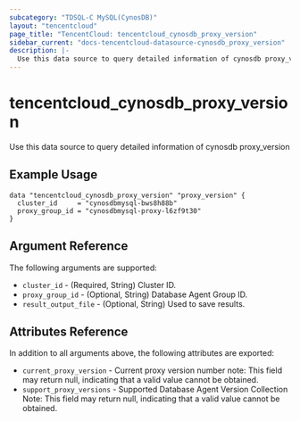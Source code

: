 ```yaml
---
subcategory: "TDSQL-C MySQL(CynosDB)"
layout: "tencentcloud"
page_title: "TencentCloud: tencentcloud_cynosdb_proxy_version"
sidebar_current: "docs-tencentcloud-datasource-cynosdb_proxy_version"
description: |-
  Use this data source to query detailed information of cynosdb proxy_version
---
```


# tencentcloud_cynosdb_proxy_version

Use this data source to query detailed information of cynosdb proxy_version

## Example Usage

```hcl
data "tencentcloud_cynosdb_proxy_version" "proxy_version" {
  cluster_id     = "cynosdbmysql-bws8h88b"
  proxy_group_id = "cynosdbmysql-proxy-l6zf9t30"
}
```

## Argument Reference

The following arguments are supported:

* `cluster_id` - (Required, String) Cluster ID.
* `proxy_group_id` - (Optional, String) Database Agent Group ID.
* `result_output_file` - (Optional, String) Used to save results.

## Attributes Reference

In addition to all arguments above, the following attributes are exported:

* `current_proxy_version` - Current proxy version number note: This field may return null, indicating that a valid value cannot be obtained.
* `support_proxy_versions` - Supported Database Agent Version Collection Note: This field may return null, indicating that a valid value cannot be obtained.



